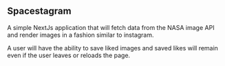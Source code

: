 ## Spacestagram

A simple NextJs application that will fetch data from the NASA image API and render images in a fashion similar to instagram.

A user will have the ability to save liked images and saved likes will remain even if the user leaves or reloads the page.
